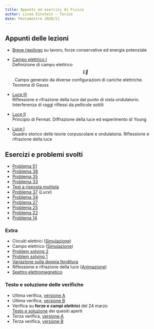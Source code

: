 ```yaml
---
title: Appunti ed esercizi di Fisica
author: Liceo Einstein – Torino
date: Pentamestre 2020/21
---
```


## Appunti delle lezioni

- [Breve riepilogo](cap14-lec0.html) su lavoro, forze conservative ed energia potenziale

- [Campo elettrico I](cap13-lec1.pdf)  
  Definizione di campo elettrico $$\vec{E}$$. Campo generato da diverse configurazioni di cariche elettriche. Teorema di Gauss

- [Luce III](cap12-lec3.pdf)  
  Riflessione e rifrazione della luce dal punto di vista ondulatorio. Interferenza di raggi riflessi da pellicole sottili
- [Luce II](cap12-lec2.pdf)  
  Principio di Fermat. Diffrazione della luce ed esperimento di Young
- [Luce I](cap12-lec1.pdf)  
  Quadro storico delle teorie corpuscolare e ondulatoria. Riflessione e rifrazione della luce

## Esercizi e problemi svolti

- [Problema 51](ex/cap15-51.pdf)
- [Problema 38](ex/cap13-38.html)
- [Problema 35](ex/cap13-35.html)
- [Problema 33](ex/cap13-33.html)
- [Test a risposta multipla](ex/cap13-quiz.html)
- [Problema 37](ex/cap12-37.html) (_Luce_)
- [Problema 34](ex/cap12-34.html)
- [Problema 27](ex/cap12-27.html)
- [Problema 25](ex/cap12-25.html)
- [Problema 22](ex/cap12-22.html)
- [Problema 14](ex/cap12-14.html)

### Extra

- Circuiti elettrici ([Simulazione](https://phet.colorado.edu/sims/html/circuit-construction-kit-dc/latest/circuit-construction-kit-dc_it.html))
- Campo elettrico ([Simulazione](https://phet.colorado.edu/sims/html/charges-and-fields/latest/charges-and-fields_en.html))
- [Problem solving 2](ex/cap12-e3.html)
- [Problem solving 1](ex/cap12-e2.html)
- [Variazione sulla doppia fenditura](ex/cap12-e1.html)
- Riflessione e rifrazione della luce ([Animazione](https://www.geogebra.org/m/dgxtrr3a))
- [Spettro elettromagnetico](https://upload.wikimedia.org/wikipedia/commons/2/25/Electromagnetic-Spectrum.svg)

### Testo e soluzione delle verifiche

- Ultima verifica, [versione A](test3a.pdf)
- Ultima verifica, [versione B](test3b.pdf)
- Verifica su **forze e campi elettrici** del 24 marzo  
  [Testo e soluzione](test2q.pdf) dei quesiti aperti
- Terza verifica, [versione A](test1a.pdf)
- Terza verifica, [versione B](test1b.pdf)
